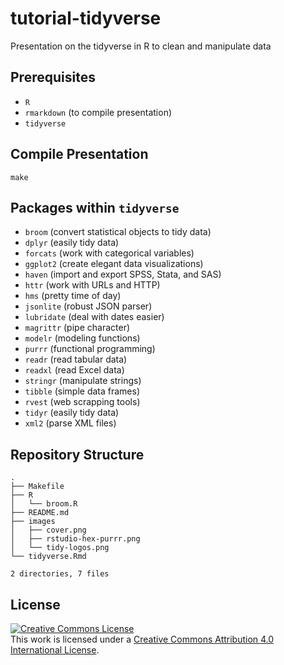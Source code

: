 # tutorial-tidyverse

Presentation on the tidyverse in R to clean and manipulate data


## Prerequisites

- `R`
- `rmarkdown` (to compile presentation)
- `tidyverse`


## Compile Presentation

```shell
make
```


## Packages within `tidyverse`

- `broom` (convert statistical objects to tidy data)
- `dplyr` (easily tidy data)
- `forcats` (work with categorical variables)
- `ggplot2` (create elegant data visualizations)
- `haven` (import and export SPSS, Stata, and SAS)
- `httr` (work with URLs and HTTP)
- `hms` (pretty time of day)
- `jsonlite` (robust JSON parser)
- `lubridate` (deal with dates easier)
- `magrittr` (pipe character)
- `modelr` (modeling functions)
- `purrr` (functional programming)
- `readr` (read tabular data)
- `readxl` (read Excel data)
- `stringr` (manipulate strings)
- `tibble` (simple data frames)
- `rvest` (web scrapping tools)
- `tidyr` (easily tidy data)
- `xml2` (parse XML files)


## Repository Structure

```
.
├── Makefile
├── R
│   └── broom.R
├── README.md
├── images
│   ├── cover.png
│   ├── rstudio-hex-purrr.png
│   └── tidy-logos.png
└── tidyverse.Rmd

2 directories, 7 files
```


## License

<a rel="license" href="http://creativecommons.org/licenses/by/4.0/"><img alt="Creative Commons License" style="border-width:0" src="https://i.creativecommons.org/l/by/4.0/80x15.png" /></a><br />This work is licensed under a <a rel="license" href="http://creativecommons.org/licenses/by/4.0/">Creative Commons Attribution 4.0 International License</a>.

